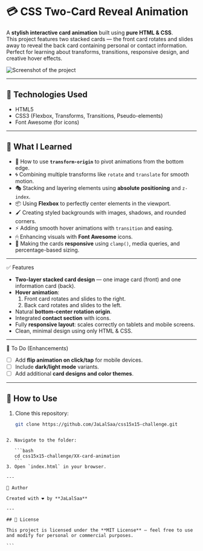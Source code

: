 # 💳 CSS Two-Card Reveal Animation

A **stylish interactive card animation** built using **pure HTML & CSS**.  
This project features two stacked cards — the front card rotates and slides away to reveal the back card containing personal or contact information.  
Perfect for learning about transforms, transitions, responsive design, and creative hover effects.

![Screenshot of the project](card-preview.jpg)

---

## 🚀 Technologies Used

* HTML5
* CSS3 (Flexbox, Transforms, Transitions, Pseudo-elements)
* Font Awesome (for icons)

---

## 🎯 What I Learned

* 🎯 How to use **`transform-origin`** to pivot animations from the bottom edge.
* 🌀 Combining multiple transforms like `rotate` and `translate` for smooth motion.
* 🎭 Stacking and layering elements using **absolute positioning** and `z-index`.
* 📦 Using **Flexbox** to perfectly center elements in the viewport.
* 🖌 Creating styled backgrounds with images, shadows, and rounded corners.
* ⚡ Adding smooth hover animations with `transition` and easing.
* 🖱 Enhancing visuals with **Font Awesome** icons.
* 📱 Making the cards **responsive** using `clamp()`, media queries, and percentage-based sizing.

---

✅ Features

* **Two-layer stacked card design** — one image card (front) and one information card (back).
* **Hover animation**:
  1. Front card rotates and slides to the right.
  2. Back card rotates and slides to the left.
* Natural **bottom-center rotation origin**.
* Integrated **contact section** with icons.
* Fully **responsive layout**: scales correctly on tablets and mobile screens.
* Clean, minimal design using only HTML & CSS.

---

📝 To Do (Enhancements)

* [ ] Add **flip animation on click/tap** for mobile devices.
* [ ] Include **dark/light mode** variants.
* [ ] Add additional **card designs and color themes**.

---

## 🧪 How to Use

1. Clone this repository:
   ```bash
   git clone https://github.com/JaLalSaa/css15x15-challenge.git
````

2. Navigate to the folder:

   ```bash
   cd css15x15-challenge/XX-card-animation
   ```
3. Open `index.html` in your browser.

---

📌 Author

Created with ❤️ by **JaLalSaa**

---

## 📄 License

This project is licensed under the **MIT License** — feel free to use and modify for personal or commercial purposes.

```

